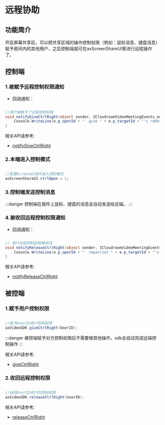 # 远程协助

## 功能简介

开启屏幕共享后，可以把共享区域的操作控制权限（例如：鼠标消息、键盘消息）赋予房间内的其他用户，之后控制端就可在axScreenShareUI里进行远程操作了。


## 控制端

<h3 id=givenCtrlRight>1.被赋予远程控制权限通知</h3>

- 回调通知：

```csharp

//用户被赋予了远程控制权限
void notifyGiveCtrlRight(object sender, ICloudroomVideoMeetingEvents_notifyGiveCtrlRightEvent e){
    Console.WriteLine(e.p_operId + "  give " + e.p_targetId + "'s remote control right" );
}

```

相关API请参考:

*  [notifyGiveCtrlRight](API.md#notifyGiveCtrlRight)

<h3 id=sendCtrlMsg>2.本端进入控制模式</h3>

```csharp

//配置ScreenUI组件进入控制模式
axScreenShareUI.ctrlOpen = 1;

```

<h3 id=sendCtrlMsg>3.控制端发送控制消息</h3>

:::danger
控制端在插件上鼠标、键盘的消息会自动发送给远端。
:::


<h3 id=releasedCtrlRight>4.被收回远程控制权限通知</h3>

- 回调通知：

```csharp

// 用户远程控制权限被收回
void notifyReleaseCtrlRight(object sender, ICloudroomVideoMeetingEvents_notifyReleaseCtrlRightEvent e){
    Console.WriteLine(e.p_operId + "  repatriat " + e.p_targetId + "'s remote control right" );
}

```

相关API请参考:
*  [notifyReleaseCtrlRight](API.md#notifyReleaseCtrlRight)


## 被控端

<h3 id=giveCtrlRight>1.赋予用户控制权限</h3>

```csharp

//赋予UserID用户控制权限
axVideoSDK.giveCtrlRight(UserID);

```

:::danger
被控端赋予对方控制权限后不需要做其他操作，sdk会自动完成远端控制操作
:::

相关API请参考:

*  [giveCtrlRight](API.md#giveCtrlRight)


<h3 id=releaseCtrlRight>2.收回远程控制权限</h3>

```csharp

//收回UserID用户的控制权限
axVideoSDK.releaseCtrlRight(UserID);

```


相关API请参考:

*  [releaseCtrlRight](API.md#releaseCtrlRight)

